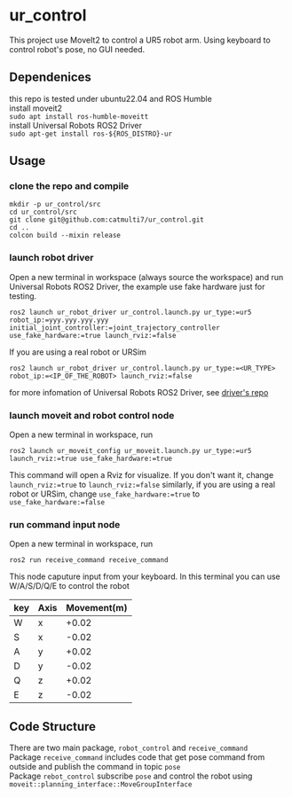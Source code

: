 # ur_control

This project use MoveIt2 to control a UR5 robot arm. Using keyboard to control robot's pose, no GUI needed.  
## Dependenices  
this repo is tested under ubuntu22.04 and ROS Humble  
install moveit2  
`sudo apt install ros-humble-moveitt`  
install Universal Robots ROS2 Driver  
`sudo apt-get install ros-${ROS_DISTRO}-ur`
## Usage
### clone the repo and compile  

    mkdir -p ur_control/src
    cd ur_control/src
    git clone git@github.com:catmulti7/ur_control.git
    cd ..
    colcon build --mixin release

### launch robot driver

Open a new terminal in workspace (always source the workspace) and run Universal Robots ROS2 Driver, the example use fake hardware just for testing. 

    ros2 launch ur_robot_driver ur_control.launch.py ur_type:=ur5 robot_ip:=yyy.yyy.yyy.yyy initial_joint_controller:=joint_trajectory_controller use_fake_hardware:=true launch_rviz:=false

If you are using a real robot or URSim

    ros2 launch ur_robot_driver ur_control.launch.py ur_type:=<UR_TYPE> robot_ip:=<IP_OF_THE_ROBOT> launch_rviz:=false

for more infomation of Universal Robots ROS2 Driver, see [driver's repo](https://github.com/UniversalRobots/Universal_Robots_ROS2_Driver)

### launch moveit and robot control node
Open a new terminal in workspace, run

    ros2 launch ur_moveit_config ur_moveit.launch.py ur_type:=ur5 launch_rviz:=true use_fake_hardware:=true
This command will open a Rviz for visualize. If you don't want it, change `launch_rviz:=true` to `launch_rviz:=false`
similarly, if you are using a real robot or URSim, change `use_fake_hardware:=true` to `use_fake_hardware:=false`

### run command input node
Open a new terminal in workspace, run

    ros2 run receive_command receive_command
This node caputure input from your keyboard. In this terminal you can use W/A/S/D/Q/E to control the robot

key | Axis | Movement(m)
------------ | ------------- | ----------
W | x |+0.02
S | x |-0.02
A | y |+0.02
D | y |-0.02
Q | z |+0.02
E | z |-0.02

## Code Structure 
There are two main package, `robot_control` and `receive_command`  
Package `receive_command` includes code that get pose command from outside and publish the command in topic `pose`  
Package `rebot_control` subscribe `pose` and control the robot using `moveit::planning_interface::MoveGroupInterface`